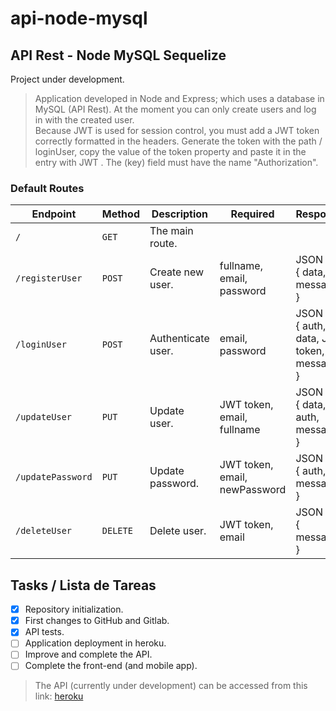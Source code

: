 # api-node-mysql
## API Rest - Node MySQL Sequelize
Project under development.
> Application developed in Node and Express; which uses a database in MySQL (API Rest).
At the moment you can only create users and log in with the created user.\
> Because JWT is used for session control, you must add a JWT token correctly formatted in the headers. Generate the token with the path / loginUser, copy the value of the token property and paste it in the entry with JWT <token string>. The (key) field must have the name "Authorization".

### Default Routes

| Endpoint | Method | Description | Required | Response |
| - | - | - | - | - |
| `/` | `GET` | The main route. | |
| `/registerUser` | `POST` | Create new user. | fullname, email, password | JSON <br> { data, message } |
| `/loginUser` | `POST` | Authenticate user. | email, password | JSON <br> { auth, data, JWT token, message } |
| `/updateUser` | `PUT` | Update user. | JWT token, email, fullname | JSON <br> { data, auth, message } |
| `/updatePassword` | `PUT` | Update password. | JWT token, email, newPassword | JSON <br> { auth, message } |
| `/deleteUser` | `DELETE` | Delete user. | JWT token, email | JSON <br> { message } |


## Tasks / Lista de Tareas
- [x] Repository initialization.
- [x] First changes to GitHub and Gitlab.
- [x] API tests.
- [ ] Application deployment in heroku.
- [ ] Improve and complete the API.
- [ ] Complete the front-end (and mobile app).

> The API (currently under development) can be accessed from this link: [heroku]()
